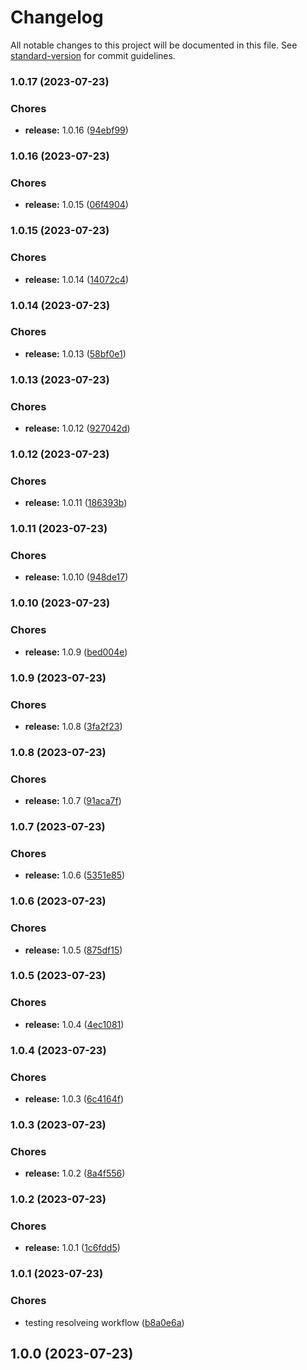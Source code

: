 # Changelog

All notable changes to this project will be documented in this file. See [standard-version](https://github.com/conventional-changelog/standard-version) for commit guidelines.

### 1.0.17 (2023-07-23)


### Chores

* **release:** 1.0.16 ([94ebf99](https://github.com/WingChhun/react-next-template/commits/94ebf99ebc6983aff5e6e18a6fd595e109c6c0be))

### 1.0.16 (2023-07-23)


### Chores

* **release:** 1.0.15 ([06f4904](https://github.com/WingChhun/react-next-template/commits/06f490413e13a4527b9b19bf0b1e7f2561cc9c31))

### 1.0.15 (2023-07-23)


### Chores

* **release:** 1.0.14 ([14072c4](https://github.com/WingChhun/react-next-template/commits/14072c4523cab5b0fbb53b088a8e8b819f1b59c6))

### 1.0.14 (2023-07-23)


### Chores

* **release:** 1.0.13 ([58bf0e1](https://github.com/WingChhun/react-next-template/commits/58bf0e1ec45a272d50480818875e38e90232722a))

### 1.0.13 (2023-07-23)


### Chores

* **release:** 1.0.12 ([927042d](https://github.com/WingChhun/react-next-template/commits/927042dac194a08e2de21f87f9b1651f5b078c16))

### 1.0.12 (2023-07-23)


### Chores

* **release:** 1.0.11 ([186393b](https://github.com/WingChhun/react-next-template/commits/186393b2f60f49ed11c53fd3c9a8e4cde3f3fb01))

### 1.0.11 (2023-07-23)


### Chores

* **release:** 1.0.10 ([948de17](https://github.com/WingChhun/react-next-template/commits/948de178ccc394df61956f34b5e8f8ad9cb3227f))

### 1.0.10 (2023-07-23)


### Chores

* **release:** 1.0.9 ([bed004e](https://github.com/WingChhun/react-next-template/commits/bed004ed211596cf2ccc13be5a773c6a2f6b492f))

### 1.0.9 (2023-07-23)


### Chores

* **release:** 1.0.8 ([3fa2f23](https://github.com/WingChhun/react-next-template/commits/3fa2f2330800923b7df5f937b8929e0f103460b6))

### 1.0.8 (2023-07-23)


### Chores

* **release:** 1.0.7 ([91aca7f](https://github.com/WingChhun/react-next-template/commits/91aca7fd632be168767f72c05f284fbff5c60258))

### 1.0.7 (2023-07-23)


### Chores

* **release:** 1.0.6 ([5351e85](https://github.com/WingChhun/react-next-template/commits/5351e85d447f905e0e3cba7c44ffc976c36726a5))

### 1.0.6 (2023-07-23)


### Chores

* **release:** 1.0.5 ([875df15](https://github.com/WingChhun/react-next-template/commits/875df15fc1b9d99516367a13f98480a61466ae6e))

### 1.0.5 (2023-07-23)


### Chores

* **release:** 1.0.4 ([4ec1081](https://github.com/WingChhun/react-next-template/commits/4ec1081f46ed9761888a48de3b4a17dc15453bde))

### 1.0.4 (2023-07-23)


### Chores

* **release:** 1.0.3 ([6c4164f](https://github.com/WingChhun/react-next-template/commits/6c4164f03ecc5f236a3b6d33b1039636f7f42a5e))

### 1.0.3 (2023-07-23)


### Chores

* **release:** 1.0.2 ([8a4f556](https://github.com/WingChhun/react-next-template/commits/8a4f5561a08b37af87b2fc308685e09b10d9c8bc))

### 1.0.2 (2023-07-23)


### Chores

* **release:** 1.0.1 ([1c6fdd5](https://github.com/WingChhun/react-next-template/commits/1c6fdd5261d55deba2f8c11c058d66318e5e35e4))

### 1.0.1 (2023-07-23)


### Chores

* testing resolveing workflow ([b8a0e6a](https://github.com/WingChhun/react-next-template/commits/b8a0e6af08113478b42f11964d9dc82b08bfe5eb))

## 1.0.0 (2023-07-23)
